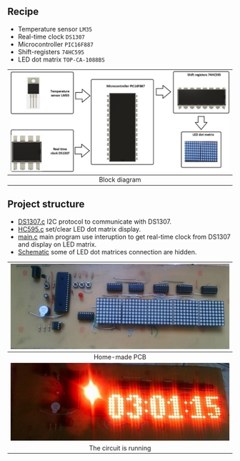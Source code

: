 ## Recipe
- Temperature sensor `LM35`
- Real-time clock `DS1307`
- Microcontroller `PIC16F887`
- Shift-registers `74HC595`
- LED dot matrix `TOP-CA-1088BS`


| ![Block diagram](images/block-diagram.jpg) |
| :----------------------------------------: |
|               Block diagram                |

## Project structure
- [DS1307.c](src/DS1307.c) I2C protocol to communicate with DS1307.
- [HC595.c](src/HC595.c) set/clear LED dot matrix display.
- [main.c](src/main.c) main program use interuption to get real-time clock from DS1307 and display on LED matrix.
- [Schematic](digital-clock.PDF) some of LED dot matrices connection are hidden.

|     ![Home-made PCB](images/final-product.jpg)     |
| :------------------------------------------------: |
|                   Home-made PCB                    |
| ![The circuit is running](images/time-display.jpg) |
|               The circuit is running               |


